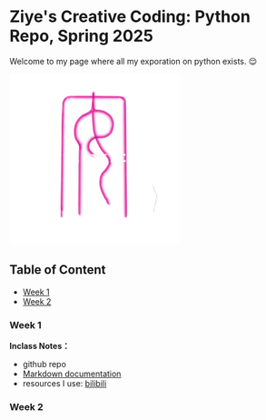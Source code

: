 # Ziye's Creative Coding: Python Repo, Spring 2025
Welcome to my page where all my exporation on python exists. 😌 

<img src="assets/logo.png" alt="my Logo" width="300"/>

## Table of Content
- [Week 1](#week-1) 
- [Week 2](#week-2)



### Week 1
**Inclass Notes：**
-  github repo
-  [Markdown documentation](https://docs.github.com/en/get-started/writing-on-github/getting-started-with-writing-and-formatting-on-github/basic-writing-and-formatting-syntax#images)
- resources I use: [bilibili](https://www.bilibili.com/video/BV1rAH5e9EPh/?spm_id_from=333.337.search-card.all.click)

### Week 2
